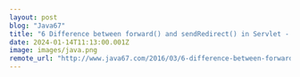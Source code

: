 ```yaml
---
layout: post
blog: "Java67"
title: "6 Difference between forward() and sendRedirect() in Servlet - Answer"
date: 2024-01-14T11:13:00.001Z
image: images/java.png
remote_url: "http://www.java67.com/2016/03/6-difference-between-forward-and-sendredirect-in-Servlet-JSP.html"
---
```


